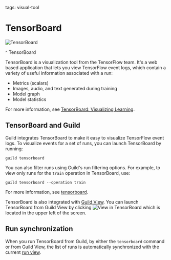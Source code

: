 tags: visual-tool

# TensorBoard

![TensorBoard](/assets/img/tb.png)

^ TensorBoard

TensorBoard is a visualization tool from the TensorFlow team. It's a
web based application that lets you view TensorFlow event logs, which
contain a variety of useful information associated with a run:

- Metrics (scalars)
- Images, audio, and text generated during training
- Model graph
- Model statistics

For more information, see [TensorBoard: Visualizing
Learning](https://www.tensorflow.org/programmers_guide/summaries_and_tensorboard).

## TensorBoard and Guild

Guild integrates TensorBoard to make it easy to visualize TensorFlow
event logs. To visualize events for a set of runs, you can launch
TensorBoard by running:

``` command
guild tensorboard
```

You can also filter runs using Guild's run filtering options. For
example, to view only runs for the `train` operation in TensorBoard,
use:

``` command
guild tensorboard --operation train
```

For more information, see [tensorboard](cmd:tensorboard).

TensorBoard is also integrated with [Guild
View](/docs/visual/guild-view/). You can launch TensorBoard from Guild
View by clicking ![View in
TensorBoard](/assets/img/view-in-tensorboard.png) which is located in
the upper left of the screen.

## Run synchronization

When you run TensorBoard from Guild, by either the `tensorboard`
command or from Guild View, the list of runs is automatically
synchronized with the current [run view](term:run-view).
